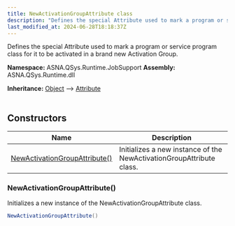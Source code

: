 ```yaml
---
title: NewActivationGroupAttribute class
description: "Defines the special Attribute used to mark a program or service program class for it to be activated in a brand new Activation Group. "
last_modified_at: 2024-06-28T18:18:37Z
---
```


Defines the special Attribute used to mark a program or service program class for it to be activated in a brand new Activation Group.

**Namespace:** ASNA.QSys.Runtime.JobSupport
**Assembly:** ASNA.QSys.Runtime.dll

**Inheritance:** [Object](https://docs.microsoft.com/en-us/dotnet/api/system.object) --> [Attribute](https://docs.microsoft.com/en-us/dotnet/api/system.attribute)
<br>
<br>

## Constructors

| Name | Description |
| --- | --- |
| [NewActivationGroupAttribute()](#newactivationgroupattribute) | Initializes a new instance of the NewActivationGroupAttribute class.

### NewActivationGroupAttribute()

Initializes a new instance of the NewActivationGroupAttribute class.

```cs
NewActivationGroupAttribute()
```
